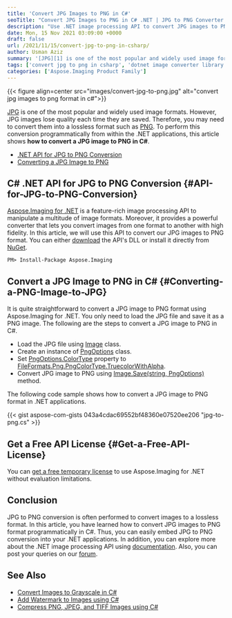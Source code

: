 ```yaml
---
title: 'Convert JPG Images to PNG in C#'
seoTitle: "Convert JPG Images to PNG in C# .NET | JPG to PNG Converter Library"
description: "Use .NET image processing API to convert JPG images to PNG format in C#. Perform high quality conversion of JPG images to PNG programmatically in .NET apps."
date: Mon, 15 Nov 2021 03:09:00 +0000
draft: false
url: /2021/11/15/convert-jpg-to-png-in-csharp/
author: Usman Aziz
summary: '[JPG][1] is one of the most popular and widely used image formats. However, JPG images lose quality each time they are saved. Therefore, you may need to convert them into a lossless format such as [PNG][2]. To perform this conversion programmatically from within the .NET applications, this article shows **how to convert a JPG image to PNG in C#**.'
tags: ['convert jpg to png in csharp', 'dotnet image converter library', 'dotnet jpg to png converter', 'jpg to png converter in csharp']
categories: ['Aspose.Imaging Product Family']
---
```




{{< figure align=center src="images/convert-jpg-to-png.jpg" alt="convert jpg images to png format in c#">}}


[JPG][3] is one of the most popular and widely used image formats. However, JPG images lose quality each time they are saved. Therefore, you may need to convert them into a lossless format such as [PNG][4]. To perform this conversion programmatically from within the .NET applications, this article shows **how to convert a JPG image to PNG in C#**.

*   [.NET API for JPG to PNG Conversion][5]
*   [Converting a JPG Image to PNG][6]

## C# .NET API for JPG to PNG Conversion {#API-for-JPG-to-PNG-Conversion}

[Aspose.Imaging for .NET][7] is a feature-rich image processing API to manipulate a multitude of image formats. Moreover, it provides a powerful converter that lets you convert images from one format to another with high fidelity. In this article, we will use this API to convert our JPG images to PNG format. You can either [download][8] the API's DLL or install it directly from [NuGet][9].

```
PM> Install-Package Aspose.Imaging
```

## Convert a JPG Image to PNG in C# {#Converting-a-PNG-Image-to-JPG}

It is quite straightforward to convert a JPG image to PNG format using Aspose.Imaging for .NET. You only need to load the JPG file and save it as a PNG image. The following are the steps to convert a JPG image to PNG in C#.

*   Load the JPG file using [Image][10] class.
*   Create an instance of [PngOptions][11] class.
*   Set [PngOptions.ColorType][12] property to [FileFormats.Png.PngColorType.TruecolorWithAlpha][13].
*   Convert JPG image to PNG using [Image.Save(string, PngOptions)][14] method.

The following code sample shows how to convert a JPG image to PNG format in .NET applications.

{{< gist aspose-com-gists 043a4cdac69552bf48360e07520ee206 "jpg-to-png.cs" >}}

## Get a Free API License {#Get-a-Free-API-License}

You can [get a free temporary license][15] to use Aspose.Imaging for .NET without evaluation limitations.

## Conclusion

JPG to PNG conversion is often performed to convert images to a lossless format. In this article, you have learned how to convert JPG images to PNG format programmatically in C#. Thus, you can easily embed JPG to PNG conversion into your .NET applications. In addition, you can explore more about the .NET image processing API using [documentation][16]. Also, you can post your queries on our [forum][17].

## See Also

*   [Convert Images to Grayscale in C#][18]
*   [Add Watermark to Images using C#][19]
*   [Compress PNG, JPEG, and TIFF Images using C#][20]




[1]: https://docs.fileformat.com/image/jpeg/
[2]: https://docs.fileformat.com/image/png/
[3]: https://docs.fileformat.com/image/jpeg/
[4]: https://docs.fileformat.com/image/png/
[5]: #API-for-JPG-to-PNG-Conversion
[6]: #Converting-a-PNG-Image-to-JPG
[7]: https://products.aspose.com/imaging/net/
[8]: https://downloads.aspose.com/imaging/net/
[9]: https://nuget.org/packages/Aspose.Imaging
[10]: https://apireference.aspose.com/imaging/net/aspose.imaging/image
[11]: https://apireference.aspose.com/imaging/net/aspose.imaging.imageoptions/pngoptions
[12]: https://apireference.aspose.com/imaging/net/aspose.imaging.imageoptions/pngoptions/properties/colortype
[13]: https://apireference.aspose.com/imaging/net/aspose.imaging.fileformats.png/pngcolortype
[14]: https://apireference.aspose.com/imaging/net/aspose.imaging.image/save/methods/4
[15]: https://purchase.aspose.com/temporary-license
[16]: https://docs.aspose.com/imaging/net/
[17]: https://forum.aspose.com/
[18]: https://blog.aspose.com/2021/05/03/convert-images-to-grayscale-in-csharp/
[19]: https://blog.aspose.com/2021/03/08/add-watermark-to-images-in-csharp/
[20]: https://blog.aspose.com/2020/11/27/compress-png-jpeg-and-tiff-images-using-csharp/




